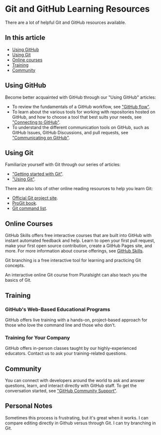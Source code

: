 # Git and GitHub Learning Resources

There are a lot of helpful Git and GitHub resources available.

## In this article

- [Using GitHub](#using-github)
- [Using Git](#using-git)
- [Online courses](#online-courses)
- [Training](#training)
- [Community](#community)

## Using GitHub

Become better acquainted with GitHub through our "Using GitHub" articles:

- To review the fundamentals of a GitHub workflow, see ["GitHub flow"](https://docs.github.com/en/get-started/quickstart/github-flow).
- To learn about the various tools for working with repositories hosted on GitHub, and how to choose a tool that best suits your needs, see ["Connecting to GitHub"](https://docs.github.com/en/authentication/connecting-to-github).
- To understand the different communication tools on GitHub, such as GitHub Issues, GitHub Discussions, and pull requests, see ["Communicating on GitHub"](https://docs.github.com/en/github/collaborating-with-issues-and-pull-requests).

## Using Git

Familiarize yourself with Git through our series of articles:

- ["Getting started with Git"](https://docs.github.com/en/get-started/quickstart/git-and-github-learning-resources).
- ["Using Git"](https://git-scm.com/doc).

There are also lots of other online reading resources to help you learn Git:

- [Official Git project site](https://git-scm.com/).
- [ProGit book](https://git-scm.com/book/en/v2).
- [Git command list](https://git-scm.com/docs/git).

## Online Courses

GitHub Skills offers free interactive courses that are built into GitHub with instant automated feedback and help. Learn to open your first pull request, make your first open source contribution, create a GitHub Pages site, and more. For more information about course offerings, see [GitHub Skills](https://githubskills.com/).

Git branching is a free interactive tool for learning and practicing Git concepts.

An interactive online Git course from Pluralsight can also teach you the basics of Git.

## Training

### GitHub's Web-Based Educational Programs

GitHub offers live training with a hands-on, project-based approach for those who love the command line and those who don't.

### Training for Your Company

GitHub offers in-person classes taught by our highly-experienced educators. Contact us to ask your training-related questions.

## Community

You can connect with developers around the world to ask and answer questions, learn, and interact directly with GitHub staff. To get the conversation started, see ["GitHub Community Support"](https://github.community/).

## Personal Notes

Sometimes this process is frustrating, but it's great when it works. I can compare editing directly in Github versus through Git. I can try branching in Git.


